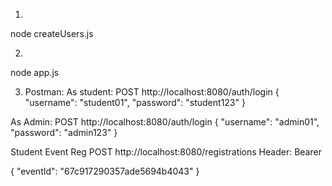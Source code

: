 1.
node createUsers.js

2. 
node app.js

3. Postman:
As student:
POST http://localhost:8080/auth/login
{
    "username": "student01",
    "password": "student123"
}

As Admin:
POST http://localhost:8080/auth/login
{
    "username": "admin01",
    "password": "admin123"
}

Student Event Reg
POST http://localhost:8080/registrations
Header: Bearer

{
    "eventId": "67c917290357ade5694b4043"
}